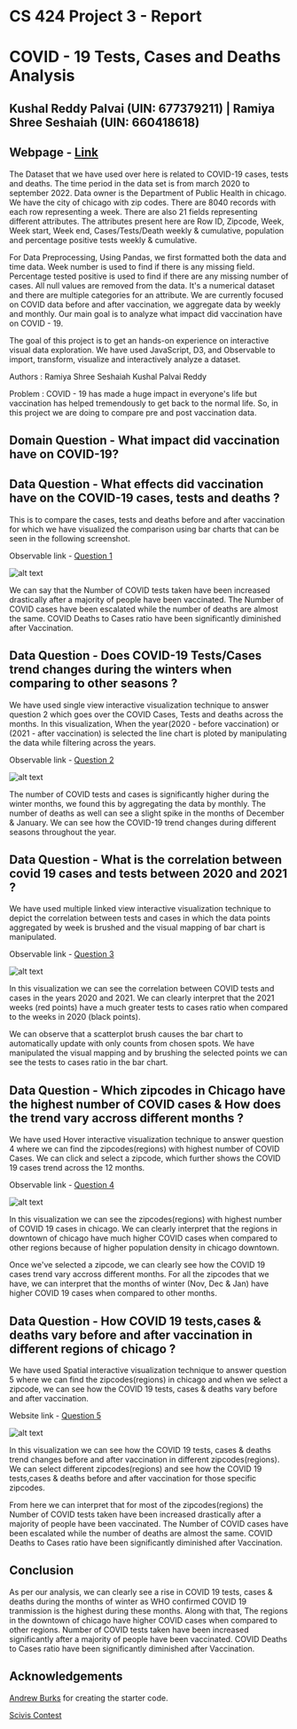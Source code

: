 # CS 424 Project 3 - Report

# COVID - 19 Tests, Cases and Deaths Analysis

## Kushal Reddy Palvai (UIN: 677379211) | Ramiya Shree Seshaiah (UIN: 660418618)

## Webpage -  [Link](https://uic-vis.github.io/project3-covid-data-analysis/) 

The Dataset that we have used over here is related to COVID-19 cases, tests and deaths. The time period in the data set is from march 2020 to september 2022. Data owner is the Department of Public Health in chicago. We have the city of chicago with zip codes. There are 8040 records with each row representing a week. There are also 21 fields representing different attributes. The attributes present here are Row ID, Zipcode, Week, Week start, Week end, Cases/Tests/Death weekly & cumulative, population and percentage positive tests weekly & cumulative. 

For Data Preprocessing, Using Pandas, we first formatted both the data and time data. Week number is used to find if there is any missing field. Percentage tested positive is used to find if there are any missing number of cases. All null values are removed from the data. It's a numerical dataset and there are multiple categories for an attribute. We are currently focused on COVID data before and after vaccination, we aggregate data by weekly and monthly. Our main goal is to analyze what impact did vaccination have on COVID - 19. 

The goal of this project is to get an hands-on experience on interactive visual data exploration. We have used JavaScript, D3, and Observable to import, transform, visualize and interactively analyze a dataset.

Authors :
Ramiya Shree Seshaiah
Kushal Palvai Reddy

Problem : COVID - 19 has made a huge impact in everyone's life but vaccination has helped tremendously to get back to the normal life. So, in this project we are doing to compare pre and post vaccination data. 

## Domain Question - What impact did vaccination have on COVID-19? 




## Data Question - What effects did vaccination have on the COVID-19 cases, tests and deaths ? 

This is to compare the cases, tests and deaths before and after vaccination for which we have visualized the comparison using bar charts that can be seen in the following screenshot. 

Observable link - [Question 1](https://observablehq.com/d/68c0816015b4e9e1)

![alt text](Question1.png)


  

We can say that the Number of COVID tests taken have been increased drastically after a majority of people have been vaccinated. The Number of COVID cases have been escalated while the number of deaths are almost the same. COVID Deaths to Cases ratio have been significantly diminished after Vaccination.

## Data Question - Does COVID-19 Tests/Cases trend changes during the winters when comparing to other seasons ?

We have used single view interactive visualization technique to answer question 2 which goes over the COVID Cases, Tests and deaths across the months. In this visualization, When the year(2020 - before vaccination) or (2021 - after vaccination) is selected the line chart is ploted by manipulating the data while filtering across the years. 


Observable link - [Question 2](https://observablehq.com/d/bf8d22fd36977318)

![alt text](SelectionViz.png)


The number of COVID tests and cases is significantly higher during the winter months, we found this by aggregating the data by monthly. The number of deaths as well can see a slight spike in the months of December & January. We can see how the COVID-19 trend changes during different seasons throughout the year. 

## Data Question - What is the correlation between covid 19 cases and tests between 2020 and 2021 ? 

We have used multiple linked view interactive visualization technique to depict the correlation between tests and cases in which the data points aggregated by week is brushed and the visual mapping of bar chart is manipulated.

Observable link - [Question 3](https://observablehq.com/d/edb9ee7f64351225)

![alt text](Scatterplot.png)
 

In this visualization we can see the correlation between COVID tests and cases in the years 2020 and 2021. We can clearly interpret that the 2021 weeks (red points) have a much greater tests to cases ratio when compared to the weeks in 2020 (black points). 

We can observe that a scatterplot brush causes the bar chart to automatically update with only counts from chosen spots. We have manipulated the visual mapping and by brushing the selected points we can see the tests to cases ratio in the bar chart.

## Data Question - Which zipcodes in Chicago have the highest number of COVID cases & How does the trend vary accross different months ?

We have used Hover interactive visualization technique to answer question 4 where we can find the zipcodes(regions) with highest number of COVID Cases. We can click and select a zipcode, which further shows the COVID 19 cases trend across the 12 months.


Observable link - [Question 4](https://observablehq.com/d/011c1493ff967ccc)

![alt text](HoverViz.png)

In this visualization we can see the zipcodes(regions) with highest number of COVID 19 cases in chicago.  We can clearly interpret that the regions in downtown of chicago have much higher COVID cases when compared to other regions because of higher population density in chicago downtown.

Once we've selected a zipcode, we can clearly see how the COVID 19 cases trend vary accross different months. For all the zipcodes that we have, we can interpret that the months of winter (Nov, Dec & Jan) have higher COVID 19 cases when compared to other months. 

## Data Question - How COVID 19 tests,cases & deaths vary before and after vaccination in different regions of chicago ?

We have used Spatial interactive visualization technique to answer question 5 where we can find the zipcodes(regions) in chicago and when we select a zipcode, we can see how the COVID 19 tests, cases & deaths vary before and after vaccination. 


Website link - [Question 5](https://uic-vis.github.io/project3-covid-data-analysis/vis1.html)

![alt text](SpatialViz.jpeg)

In this visualization we can see how the COVID 19 tests, cases & deaths trend changes before and after vaccination in different zipcodes(regions). We can select different zipcodes(regions) and see how the COVID 19 tests,cases & deaths before and after vaccination for those specific zipcodes. 

From here we can interpret that for most of the zipcodes(regions) the Number of COVID tests taken have been increased drastically after a majority of people have been vaccinated. The Number of COVID cases have been escalated while the number of deaths are almost the same. COVID Deaths to Cases ratio have been significantly diminished after Vaccination.


## Conclusion 

As per our analysis, we can clearly see a rise in COVID 19 tests, cases & deaths during the months of winter as WHO confirmed COVID 19 tranmission is the highest during these months. Along with that, The regions in the downtown of chicago have higher COVID cases when compared to other regions. Number of COVID tests taken have been increased significantly after a majority of people have been vaccinated. COVID Deaths to Cases ratio have been significantly diminished after Vaccination. 







## Acknowledgements
[Andrew Burks](https://andrewtburks.dev/) for creating the starter code.

[Scivis Contest](https://www.uni-kl.de/sciviscontest/)

[img_cylinder]: https://github.com/uic-evl/cs529-vds/blob/master/imgs/cylinder.png "Cylinder"
